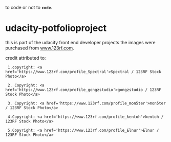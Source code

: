 
to code or not to **`code`**.
# udacity-potfolioproject
this is part of the udacity front end developer projects
the images were purchased from www.123rf.com. 

credit  attributed to:

     1.copyright: <a href='https://www.123rf.com/profile_Spectral'>Spectral / 123RF Stock Photo</a>  
     
     2. Copyright: <a href='https://www.123rf.com/profile_gongzstudio'>gongzstudio / 123RF Stock Photo</a> 
     
     3. Copyright: <a href='https://www.123rf.com/profile_mon5ter'>mon5ter / 123RF Stock Photo</a>  
     
     4.Copyright: <a href='https://www.123rf.com/profile_kentoh'>kentoh / 123RF Stock Photo</a> 
     
     5.Copyright: <a href='https://www.123rf.com/profile_Elnur'>Elnur / 123RF Stock Photo</a>  
